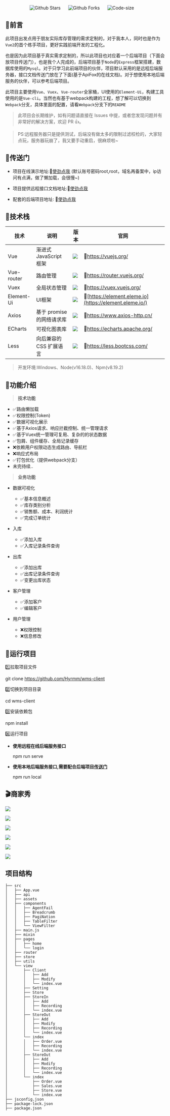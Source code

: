 

<p align="center">
    <a href="https://github.com/Hyrmm/wms-client" target="_blank" style="margin-right: 20px; font-style: normal; text-decoration: none;">
        <img src="https://img.shields.io/github/stars/Hyrmm/wms-client" alt="Github Stars" />
    </a>
    <a href="https://github.com/Hyrmm/wms-client" target="_blank" style="margin-right: 20px; font-style: normal; text-decoration: none;">
        <img src="https://img.shields.io/github/forks/Hyrmm/wms-client" alt="Github Forks" />
    </a>
    <a href="https://github.com/Hyrmm/wms-client" target="_blank" style="margin-right: 20px; font-style: normal; text-decoration: none;">
        <img src="https://img.shields.io/github/languages/code-size/Hyrmm/wms-client" alt="Code-size" />
    </a>
<p />

## :triangular_flag_on_post:前言

此项目出发点用于朋友实际库存管理的需求定制的，对于我本人，同时也是作为`Vue2`的首个练手项目，更好实践前端开发的工程化。

也是因为此项目基于真实需求定制的，所以此项目也对应着一个后端项目（下面会放项目传送门），也是我个人完成的，后端项目基于`Node`的`Express`框架搭建，数据库使用的`Mysql`。对于只学习此前端项目的伙伴，项目默认采用的是远程后端服务器，接口文档传送门放在了下面(基于ApiFox的在线文档)。对于想使用本地后端服务的伙伴，可以参考后端项目。

此项目主要使用`Vue`、`Vuex`、`Vue-router`全家桶，UI使用的`Element-Ui`，构建工具使用的是`Vue-cli`。当然也有基于webpack构建的工程，想了解可以切换到`Webpack`分支，具体里面的配置，请看`Webpack`分支下的`README`

> 此项目会长期维护，如有问题请直接在 Issues 中提，或者您发现问题并有非常好的解决方案，欢迎 PR 👍。

> PS:远程服务器只是提供测试，后端没有做太多的限制过滤校检的，大家轻点玩，服务器玩崩了，我又要手动重启，很麻烦啦~

## :door:传送门

- 项目在线演示地址::link:[使劲点我](http://101.34.62.140:5002/) (默认账号密码root,root，域名再备案中，ip访问有点满，做了懒加载，会很慢~)

- 项目提供远程接口文档地址::link:[使劲点我](https://www.apifox.cn/apidoc/shared-cc2e15b2-0ea5-4e16-91e9-6b113015a758/api-51164289)
- 配套的后端项目地址: :link:[使劲点我](https://github.com/Hyrmm/wms-server)

## :triangular_ruler:技术栈

| 技术       | 说明                      | 版本                                                         | 官网                                                        |
| ---------- | ------------------------- | ------------------------------------------------------------ | ----------------------------------------------------------- |
| Vue        | 渐进式 JavaScript 框架    | <img src="https://img.shields.io/github/package-json/dependency-version/Hyrmm/wms-client/vue" /> | :link:https://vuejs.org/                                    |
| Vue-router | 路由管理                  | <img src="https://img.shields.io/github/package-json/dependency-version/Hyrmm/wms-client/vue-router" /> | :link:https://router.vuejs.org/                             |
| Vuex       | 全局状态管理              | <img src="https://img.shields.io/github/package-json/dependency-version/Hyrmm/wms-client/vuex" /> | :link:https://vuex.vuejs.org/                               |
| Element-Ui | UI框架                    | <img src="https://img.shields.io/github/package-json/dependency-version/Hyrmm/wms-client/element-ui" /> | :link:[https://element.eleme.io](https://element.eleme.io/) |
| Axios      | 基于 promise 的网络请求库 | <img src="https://img.shields.io/github/package-json/dependency-version/Hyrmm/wms-client/axios" /> | :link:https://www.axios-http.cn/                            |
| ECharts    | 可视化图表库              | <img src="https://img.shields.io/github/package-json/dependency-version/Hyrmm/wms-client/echarts" /> | :link:https://echarts.apache.org/                           |
| Less       | 向后兼容的 CSS 扩展语言   | <img src="https://img.shields.io/github/package-json/dependency-version/Hyrmm/wms-client/less-loader" /> | :link:https://less.bootcss.com/                             |

> 开发环境:Windows、Node(v16.18.0)、Npm(v8.19.2)

## :wrench:功能介绍

> **技术功能**

- :white_check_mark:路由懒加载
- :white_check_mark:权限控制(Token)
- :white_check_mark:数据可视化展示
- :white_check_mark:基于Axios请求、响应拦截控制、统一管理请求
- :white_check_mark:基于Vuex统一管理可复用、复杂的的状态数据
- :white_check_mark:包屑、组件缓存、全局记录缓存
- :x:依赖用户权限动态生成路由、导航栏
- :x:响应式布局
- :white_check_mark:打包优化（提供webpack分支）
- 未完待续..

> **业务功能**

- 数据可视化
  - :white_check_mark:基本信息概述
  - :white_check_mark:库存类别分析
  - :white_check_mark:销售额、成本、利润统计
  - :white_check_mark:完成订单统计

- 入库
  - :white_check_mark:添加入库
  - :white_check_mark:入库记录条件查询

- 出库
  - :white_check_mark:添加出库
  - :white_check_mark:出库记录条件查询
  - :white_check_mark:变更出库状态

- 客户管理
  - :white_check_mark:添加客户
  - :white_check_mark:编辑客户
- 用户管理
  - :x:权限控制
  - :x:信息修改

## :rocket:运行项目

:one:拉取项目文件

git clone https://github.com/Hyrmm/wms-client

:two:切换到项目目录

cd wms-client

:three:安装依赖包

npm install

:four:运行项目

- **使用远程在线后端服务接口**

  npm run serve 

- **使用本地后端服务接口,需要配合后端项目[传送门]()**

  npm run local

## :clapper:商家秀

![](https://grab-1301500159.cos.ap-shanghai.myqcloud.com/markDown/20221231190455.png)

![](https://grab-1301500159.cos.ap-shanghai.myqcloud.com/markDown/20221231190521.png)

![](https://grab-1301500159.cos.ap-shanghai.myqcloud.com/markDown/20221231190547.png)

![](https://grab-1301500159.cos.ap-shanghai.myqcloud.com/markDown/20221231190621.png)

![](https://grab-1301500159.cos.ap-shanghai.myqcloud.com/markDown/20221231190651.png)

![](https://grab-1301500159.cos.ap-shanghai.myqcloud.com/markDown/20221231190721.png)

## 项目结构

```
├── src
│   ├── App.vue
│   ├── api
│   ├── assets
│   ├── components
│   │   ├── AgentFail
│   │   ├── Breadcrumb
│   │   ├── PagiNation
│   │   ├── TableFilter
│   │   └── ViewFilter
│   ├── main.js
│   ├── mixin
│   ├── pages
│   │   ├── home
│   │   └── login
│   ├── router
│   ├── store
│   ├── utils
│   └── view
│       ├── Client
│       │   ├── Add
│       │   ├── Modify
│       │   └── index.vue
│       ├── Setting
│       ├── Store
│       ├── StoreIn
│       │   ├── Add
│       │   ├── Recording
│       │   └── index.vue
│       ├── StoreOut
│       │   ├── Add
│       │   ├── Modify
│       │   ├── Recording
│       │   └── index.vue
│       └── index
│       │   ├── Order.vue
│       │   ├── Recording
│       │   └── index.vue
│       ├── StoreOut
│       │   ├── Add
│       │   ├── Modify
│       │   ├── Recording
│       │   └── index.vue
│       └── index
│           ├── Order.vue
│           ├── Sales.vue
│           ├── Store.vue
│           └── index.vue
├── jsconfig.json
├── package-lock.json
├── package.json
```

